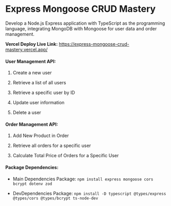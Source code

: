 # Express Mongoose CRUD Mastery

Develop a Node.js Express application with TypeScript as the programming language, integrating MongoDB with Mongoose for user data and order management.

**Vercel Deploy Live Link:** https://express-mongoose-crud-mastery.vercel.app/

#### User Management API:

1. Create a new user

1. Retrieve a list of all users

1. Retrieve a specific user by ID

1. Update user information

1. Delete a user

#### Order Management API:

1. Add New Product in Order

1. Retrieve all orders for a specific user

1. Calculate Total Price of Orders for a Specific User

#### Package Dependencies:

- Main Dependencies Package: `npm install express mongoose cors bcrypt dotenv zod`

- DevDependencies Package: `npm install -D typescript @types/express @types/cors @types/bcrypt ts-node-dev`
